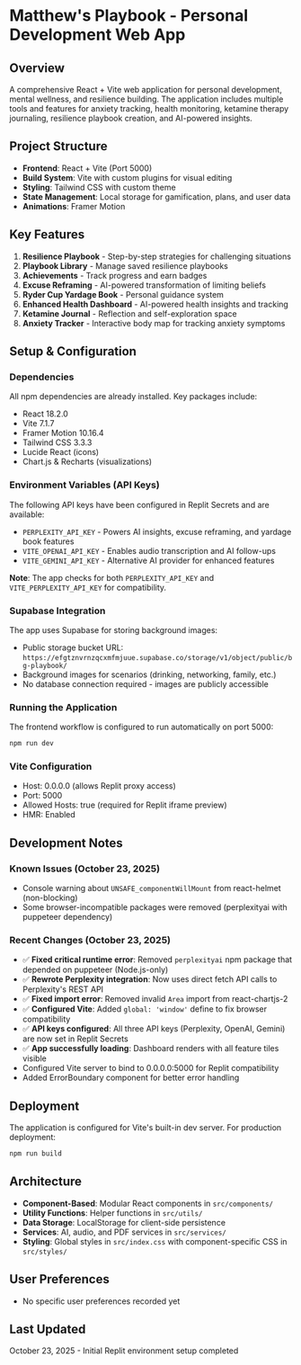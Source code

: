# Matthew's Playbook - Personal Development Web App

## Overview
A comprehensive React + Vite web application for personal development, mental wellness, and resilience building. The application includes multiple tools and features for anxiety tracking, health monitoring, ketamine therapy journaling, resilience playbook creation, and AI-powered insights.

## Project Structure
- **Frontend**: React + Vite (Port 5000)
- **Build System**: Vite with custom plugins for visual editing
- **Styling**: Tailwind CSS with custom theme
- **State Management**: Local storage for gamification, plans, and user data
- **Animations**: Framer Motion

## Key Features
1. **Resilience Playbook** - Step-by-step strategies for challenging situations
2. **Playbook Library** - Manage saved resilience playbooks
3. **Achievements** - Track progress and earn badges
4. **Excuse Reframing** - AI-powered transformation of limiting beliefs
5. **Ryder Cup Yardage Book** - Personal guidance system
6. **Enhanced Health Dashboard** - AI-powered health insights and tracking
7. **Ketamine Journal** - Reflection and self-exploration space
8. **Anxiety Tracker** - Interactive body map for tracking anxiety symptoms

## Setup & Configuration

### Dependencies
All npm dependencies are already installed. Key packages include:
- React 18.2.0
- Vite 7.1.7
- Framer Motion 10.16.4
- Tailwind CSS 3.3.3
- Lucide React (icons)
- Chart.js & Recharts (visualizations)

### Environment Variables (API Keys)
The following API keys have been configured in Replit Secrets and are available:
- `PERPLEXITY_API_KEY` - Powers AI insights, excuse reframing, and yardage book features
- `VITE_OPENAI_API_KEY` - Enables audio transcription and AI follow-ups
- `VITE_GEMINI_API_KEY` - Alternative AI provider for enhanced features

**Note**: The app checks for both `PERPLEXITY_API_KEY` and `VITE_PERPLEXITY_API_KEY` for compatibility.

### Supabase Integration
The app uses Supabase for storing background images:
- Public storage bucket URL: `https://efgtznvrnzqcxmfmjuue.supabase.co/storage/v1/object/public/bg-playbook/`
- Background images for scenarios (drinking, networking, family, etc.)
- No database connection required - images are publicly accessible

### Running the Application
The frontend workflow is configured to run automatically on port 5000:
```bash
npm run dev
```

### Vite Configuration
- Host: 0.0.0.0 (allows Replit proxy access)
- Port: 5000
- Allowed Hosts: true (required for Replit iframe preview)
- HMR: Enabled

## Development Notes

### Known Issues (October 23, 2025)
- Console warning about `UNSAFE_componentWillMount` from react-helmet (non-blocking)
- Some browser-incompatible packages were removed (perplexityai with puppeteer dependency)

### Recent Changes (October 23, 2025)
- ✅ **Fixed critical runtime error**: Removed `perplexityai` npm package that depended on puppeteer (Node.js-only)
- ✅ **Rewrote Perplexity integration**: Now uses direct fetch API calls to Perplexity's REST API
- ✅ **Fixed import error**: Removed invalid `Area` import from react-chartjs-2
- ✅ **Configured Vite**: Added `global: 'window'` define to fix browser compatibility
- ✅ **API keys configured**: All three API keys (Perplexity, OpenAI, Gemini) are now set in Replit Secrets
- ✅ **App successfully loading**: Dashboard renders with all feature tiles visible
- Configured Vite server to bind to 0.0.0.0:5000 for Replit compatibility
- Added ErrorBoundary component for better error handling

## Deployment
The application is configured for Vite's built-in dev server. For production deployment:
```bash
npm run build
```

## Architecture
- **Component-Based**: Modular React components in `src/components/`
- **Utility Functions**: Helper functions in `src/utils/`
- **Data Storage**: LocalStorage for client-side persistence
- **Services**: AI, audio, and PDF services in `src/services/`
- **Styling**: Global styles in `src/index.css` with component-specific CSS in `src/styles/`

## User Preferences
- No specific user preferences recorded yet

## Last Updated
October 23, 2025 - Initial Replit environment setup completed
